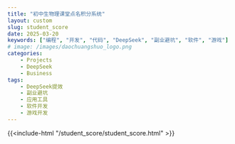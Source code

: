 ```yaml
---
title: "初中生物理课堂点名积分系统"
layout: custom
slug: student_score
date: 2025-03-20
keywords: ["编程", "开发", "代码", "DeepSeek", "副业避坑", "软件", "游戏"]
# image: /images/daochuangshuo_logo.png
categories:
    - Projects
    - DeepSeek
    - Business
tags:
    - DeepSeek提效
    - 副业避坑
    - 应用工具
    - 软件开发
    - 游戏开发
---
```

{{<include-html "/student_score/student_score.html" >}}